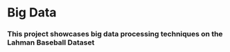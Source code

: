 # Big Data
### This project showcases big data processing techniques on the Lahman Baseball Dataset
